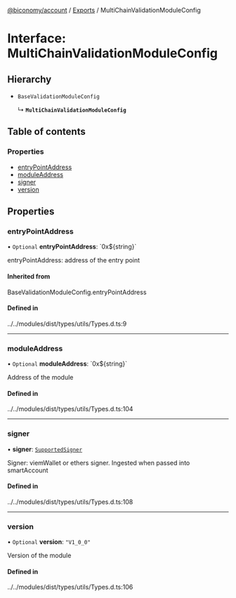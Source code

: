 [@biconomy/account](../README.md) / [Exports](../modules.md) / MultiChainValidationModuleConfig

# Interface: MultiChainValidationModuleConfig

## Hierarchy

- `BaseValidationModuleConfig`

  ↳ **`MultiChainValidationModuleConfig`**

## Table of contents

### Properties

- [entryPointAddress](MultiChainValidationModuleConfig.md#entrypointaddress)
- [moduleAddress](MultiChainValidationModuleConfig.md#moduleaddress)
- [signer](MultiChainValidationModuleConfig.md#signer)
- [version](MultiChainValidationModuleConfig.md#version)

## Properties

### entryPointAddress

• `Optional` **entryPointAddress**: \`0x$\{string}\`

entryPointAddress: address of the entry point

#### Inherited from

BaseValidationModuleConfig.entryPointAddress

#### Defined in

../../modules/dist/types/utils/Types.d.ts:9

___

### moduleAddress

• `Optional` **moduleAddress**: \`0x$\{string}\`

Address of the module

#### Defined in

../../modules/dist/types/utils/Types.d.ts:104

___

### signer

• **signer**: [`SupportedSigner`](../modules.md#supportedsigner)

Signer: viemWallet or ethers signer. Ingested when passed into smartAccount

#### Defined in

../../modules/dist/types/utils/Types.d.ts:108

___

### version

• `Optional` **version**: ``"V1_0_0"``

Version of the module

#### Defined in

../../modules/dist/types/utils/Types.d.ts:106
